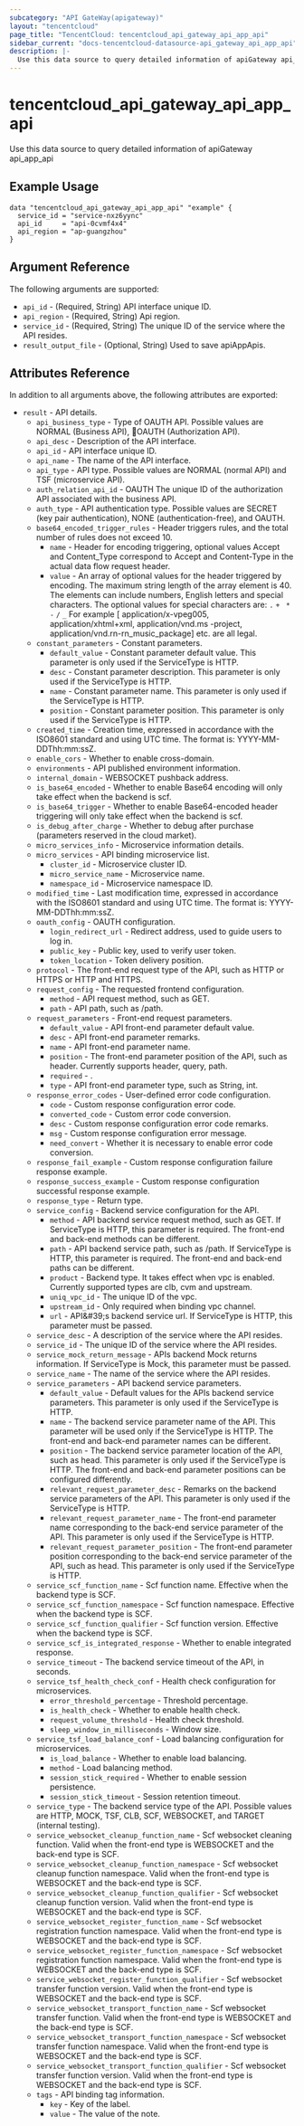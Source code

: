 ```yaml
---
subcategory: "API GateWay(apigateway)"
layout: "tencentcloud"
page_title: "TencentCloud: tencentcloud_api_gateway_api_app_api"
sidebar_current: "docs-tencentcloud-datasource-api_gateway_api_app_api"
description: |-
  Use this data source to query detailed information of apiGateway api_app_api
---
```


# tencentcloud_api_gateway_api_app_api

Use this data source to query detailed information of apiGateway api_app_api

## Example Usage

```hcl
data "tencentcloud_api_gateway_api_app_api" "example" {
  service_id = "service-nxz6yync"
  api_id     = "api-0cvmf4x4"
  api_region = "ap-guangzhou"
}
```

## Argument Reference

The following arguments are supported:

* `api_id` - (Required, String) API interface unique ID.
* `api_region` - (Required, String) Api region.
* `service_id` - (Required, String) The unique ID of the service where the API resides.
* `result_output_file` - (Optional, String) Used to save apiAppApis.

## Attributes Reference

In addition to all arguments above, the following attributes are exported:

* `result` - API details.
  * `api_business_type` - Type of OAUTH API. Possible values are NORMAL (Business API), OAUTH (Authorization API).
  * `api_desc` - Description of the API interface.
  * `api_id` - API interface unique ID.
  * `api_name` - The name of the API interface.
  * `api_type` - API type. Possible values are NORMAL (normal API) and TSF (microservice API).
  * `auth_relation_api_id` - OAUTH The unique ID of the authorization API associated with the business API.
  * `auth_type` - API authentication type. Possible values are SECRET (key pair authentication), NONE (authentication-free), and OAUTH.
  * `base64_encoded_trigger_rules` - Header triggers rules, and the total number of rules does not exceed 10.
    * `name` - Header for encoding triggering, optional values Accept and Content_Type correspond to Accept and Content-Type in the actual data flow request header.
    * `value` - An array of optional values for the header triggered by encoding. The maximum string length of the array element is 40. The elements can include numbers, English letters and special characters. The optional values for special characters are: `.` `+` ` *` `-` `/` `_` For example [ application/x-vpeg005, application/xhtml+xml, application/vnd.ms -project, application/vnd.rn-rn_music_package] etc. are all legal.
  * `constant_parameters` - Constant parameters.
    * `default_value` - Constant parameter default value. This parameter is only used if the ServiceType is HTTP.
    * `desc` - Constant parameter description. This parameter is only used if the ServiceType is HTTP.
    * `name` - Constant parameter name. This parameter is only used if the ServiceType is HTTP.
    * `position` - Constant parameter position. This parameter is only used if the ServiceType is HTTP.
  * `created_time` - Creation time, expressed in accordance with the ISO8601 standard and using UTC time. The format is: YYYY-MM-DDThh:mm:ssZ.
  * `enable_cors` - Whether to enable cross-domain.
  * `environments` - API published environment information.
  * `internal_domain` - WEBSOCKET pushback address.
  * `is_base64_encoded` - Whether to enable Base64 encoding will only take effect when the backend is scf.
  * `is_base64_trigger` - Whether to enable Base64-encoded header triggering will only take effect when the backend is scf.
  * `is_debug_after_charge` - Whether to debug after purchase (parameters reserved in the cloud market).
  * `micro_services_info` - Microservice information details.
  * `micro_services` - API binding microservice list.
    * `cluster_id` - Microservice cluster ID.
    * `micro_service_name` - Microservice name.
    * `namespace_id` - Microservice namespace ID.
  * `modified_time` - Last modification time, expressed in accordance with the ISO8601 standard and using UTC time. The format is: YYYY-MM-DDThh:mm:ssZ.
  * `oauth_config` - OAUTH configuration.
    * `login_redirect_url` - Redirect address, used to guide users to log in.
    * `public_key` - Public key, used to verify user token.
    * `token_location` - Token delivery position.
  * `protocol` - The front-end request type of the API, such as HTTP or HTTPS or HTTP and HTTPS.
  * `request_config` - The requested frontend configuration.
    * `method` - API request method, such as GET.
    * `path` - API path, such as /path.
  * `request_parameters` - Front-end request parameters.
    * `default_value` - API front-end parameter default value.
    * `desc` - API front-end parameter remarks.
    * `name` - API front-end parameter name.
    * `position` - The front-end parameter position of the API, such as header. Currently supports header, query, path.
    * `required` - .
    * `type` - API front-end parameter type, such as String, int.
  * `response_error_codes` - User-defined error code configuration.
    * `code` - Custom response configuration error code.
    * `converted_code` - Custom error code conversion.
    * `desc` - Custom response configuration error code remarks.
    * `msg` - Custom response configuration error message.
    * `need_convert` - Whether it is necessary to enable error code conversion.
  * `response_fail_example` - Custom response configuration failure response example.
  * `response_success_example` - Custom response configuration successful response example.
  * `response_type` - Return type.
  * `service_config` - Backend service configuration for the API.
    * `method` - API backend service request method, such as GET. If ServiceType is HTTP, this parameter is required. The front-end and back-end methods can be different.
    * `path` - API backend service path, such as /path. If ServiceType is HTTP, this parameter is required. The front-end and back-end paths can be different.
    * `product` - Backend type. It takes effect when vpc is enabled. Currently supported types are clb, cvm and upstream.
    * `uniq_vpc_id` - The unique ID of the vpc.
    * `upstream_id` - Only required when binding vpc channel.
    * `url` - API&amp;#39;s backend service url. If ServiceType is HTTP, this parameter must be passed.
  * `service_desc` - A description of the service where the API resides.
  * `service_id` - The unique ID of the service where the API resides.
  * `service_mock_return_message` - APIs backend Mock returns information. If ServiceType is Mock, this parameter must be passed.
  * `service_name` - The name of the service where the API resides.
  * `service_parameters` - API backend service parameters.
    * `default_value` - Default values for the APIs backend service parameters. This parameter is only used if the ServiceType is HTTP.
    * `name` - The backend service parameter name of the API. This parameter will be used only if the ServiceType is HTTP. The front-end and back-end parameter names can be different.
    * `position` - The backend service parameter location of the API, such as head. This parameter is only used if the ServiceType is HTTP. The front-end and back-end parameter positions can be configured differently.
    * `relevant_request_parameter_desc` - Remarks on the backend service parameters of the API. This parameter is only used if the ServiceType is HTTP.
    * `relevant_request_parameter_name` - The front-end parameter name corresponding to the back-end service parameter of the API. This parameter is only used if the ServiceType is HTTP.
    * `relevant_request_parameter_position` - The front-end parameter position corresponding to the back-end service parameter of the API, such as head. This parameter is only used if the ServiceType is HTTP.
  * `service_scf_function_name` - Scf function name. Effective when the backend type is SCF.
  * `service_scf_function_namespace` - Scf function namespace. Effective when the backend type is SCF.
  * `service_scf_function_qualifier` - Scf function version. Effective when the backend type is SCF.
  * `service_scf_is_integrated_response` - Whether to enable integrated response.
  * `service_timeout` - The backend service timeout of the API, in seconds.
  * `service_tsf_health_check_conf` - Health check configuration for microservices.
    * `error_threshold_percentage` - Threshold percentage.
    * `is_health_check` - Whether to enable health check.
    * `request_volume_threshold` - Health check threshold.
    * `sleep_window_in_milliseconds` - Window size.
  * `service_tsf_load_balance_conf` - Load balancing configuration for microservices.
    * `is_load_balance` - Whether to enable load balancing.
    * `method` - Load balancing method.
    * `session_stick_required` - Whether to enable session persistence.
    * `session_stick_timeout` - Session retention timeout.
  * `service_type` - The backend service type of the API. Possible values are HTTP, MOCK, TSF, CLB, SCF, WEBSOCKET, and TARGET (internal testing).
  * `service_websocket_cleanup_function_name` - Scf websocket cleaning function. Valid when the front-end type is WEBSOCKET and the back-end type is SCF.
  * `service_websocket_cleanup_function_namespace` - Scf websocket cleanup function namespace. Valid when the front-end type is WEBSOCKET and the back-end type is SCF.
  * `service_websocket_cleanup_function_qualifier` - Scf websocket cleanup function version. Valid when the front-end type is WEBSOCKET and the back-end type is SCF.
  * `service_websocket_register_function_name` - Scf websocket registration function namespace. Valid when the front-end type is WEBSOCKET and the back-end type is SCF.
  * `service_websocket_register_function_namespace` - Scf websocket registration function namespace. Valid when the front-end type is WEBSOCKET and the back-end type is SCF.
  * `service_websocket_register_function_qualifier` - Scf websocket transfer function version. Valid when the front-end type is WEBSOCKET and the back-end type is SCF.
  * `service_websocket_transport_function_name` - Scf websocket transfer function. Valid when the front-end type is WEBSOCKET and the back-end type is SCF.
  * `service_websocket_transport_function_namespace` - Scf websocket transfer function namespace. Valid when the front-end type is WEBSOCKET and the back-end type is SCF.
  * `service_websocket_transport_function_qualifier` - Scf websocket transfer function version. Valid when the front-end type is WEBSOCKET and the back-end type is SCF.
  * `tags` - API binding tag information.
    * `key` - Key of the label.
    * `value` - The value of the note.



